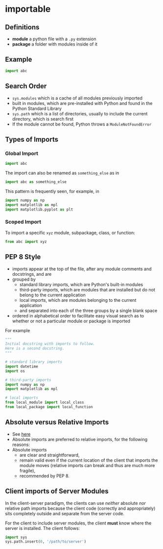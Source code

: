# importable

## Definitions

* **module** a python file with a `.py` extension
* **package** a folder with modules inside of it

## Example

```python
import abc
```

## Search Order

* `sys.modules` which is a cache of all modules previously imported
* built in modules, which are pre-installed with Python and found in the Python Standard Library
* `sys.path` which is a list of directories, usually to include the current directory, which is search first
* If the module cannot be found, Python throws a `ModuleNotFoundError`

## Types of Imports

### Global Import

```python
import abc
```

The import can also be renamed as `something_else` as in

```python
import abc as something_else
```

This pattern is frequently seen, for example, in

```python
import numpy as np
import matplotlib as mpl
import matplotlib.pyplot as plt
```

### Scoped Import

To import a specific `xyz` module, subpackage, class, or function:

```python
from abc import xyz
```


## PEP 8 Style

* imports appear at the top of the file, after any module comments and docstrings, and are 
* grouped by 
  * standard library imports, which are Python's built-in modules
  * third-party imports, which are modules that are installed but do not belong to the current application
  * local imports, which are modules belonging to the current application
  * and separated into each  of the three groups by a single blank space
* ordered in alphabetical order to facilitate easy visual search as to whether or not a particular module or package is imported

For example
```python
"""
Initial docstring with imports to follow.
Here is a second docstring.
"""

# standard library imports
import datetime
import os

# third-party imports
import numpy as np
import matplotlib as mpl

# local imports
from local_module import local_class
from local_package import local_function
```

## Absolute versus Relative Imports

* See [here](https://realpython.com/absolute-vs-relative-python-imports/)
* Absolute imports are preferred to relative imports, for the following reasons:
* Absolute imports
  * are clear and straightforward, 
  * remain valid even if the current location of the client that imports the module moves (relative imports can break and thus are much more fragile), 
  * recommended by PEP 8.

## Client imports of Server Modules

In the client-server paradigm, the clients can use *neither* absolute *nor* relative path imports because the client code (correctly and appropriately) sits completely outside and separate from the server code.  

For the client to include server modules, the client **must** know where the server is installed.  The client follows:

```python
import sys
sys.path.insert(0, '/path/to/server')
```
